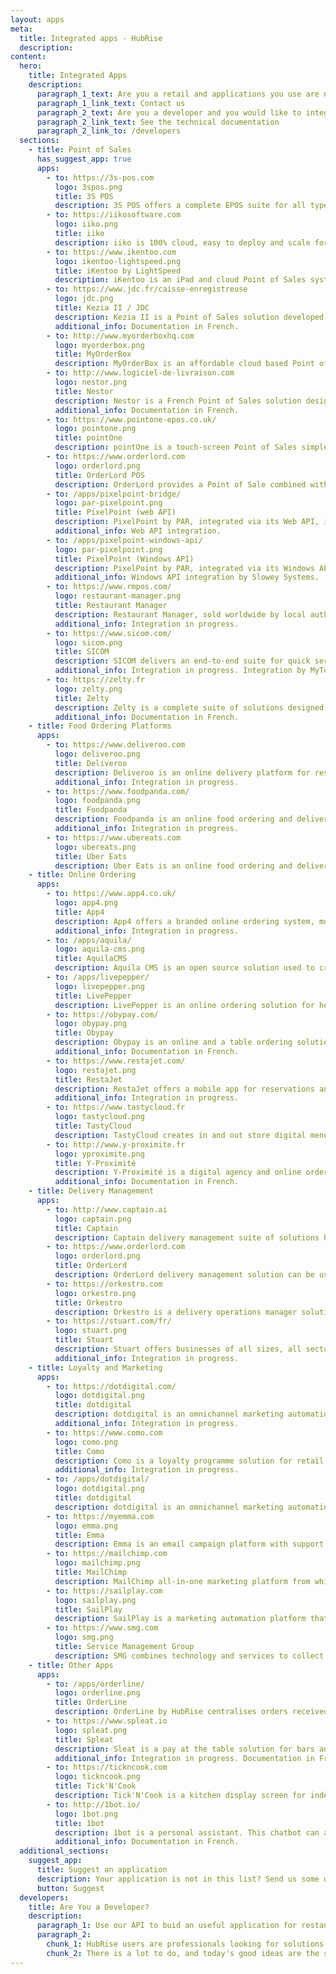 ```yaml
---
layout: apps
meta:
  title: Integrated apps - HubRise
  description:
content:
  hero:
    title: Integrated Apps
    description:
      paragraph_1_text: Are you a retail and applications you use are not available on this page?
      paragraph_1_link_text: Contact us
      paragraph_2_text: Are you a developer and you would like to integrate your solution with HubRise?
      paragraph_2_link_text: See the technical documentation
      paragraph_2_link_to: /developers
  sections:
    - title: Point of Sales
      has_suggest_app: true
      apps:
        - to: https://3s-pos.com
          logo: 3spos.png
          title: 3S POS
          description: 3S POS offers a complete EPOS suite for all types of hospitality businesses. Feature-rich, 3S POS can be customised to fit specific business and operational requirements.
        - to: https://iikosoftware.com
          logo: iiko.png
          title: iiko
          description: iiko is 100% cloud, easy to deploy and scale for single and multi-store businesses. Over 30,000 businesses use iiko to automate every aspect of their operations.
        - to: https://www.ikentoo.com
          logo: ikentoo-lightspeed.png
          title: iKentoo by LightSpeed
          description: iKentoo is an iPad and cloud Point of Sales system for restaurants and hoteliers. Acquired by Lightspeed, iKentoo will keep expanding to new international markets.
        - to: https://www.jdc.fr/caisse-enregistreuse
          logo: jdc.png
          title: Kezia II / JDC
          description: Kezia II is a Point of Sales solution developed by JDC, a French market leader. Kezia II adapts to all types of businesses.
          additional_info: Documentation in French.
        - to: http://www.myorderboxhq.com
          logo: myorderbox.png
          title: MyOrderBox
          description: MyOrderBox is an affordable cloud based Point of Sales for takeaway and restaurants. MyOrderBox is easy to install and get hands on.
        - to: http://www.logiciel-de-livraison.com
          logo: nestor.png
          title: Nestor
          description: Nestor is a French Point of Sales solution designed for home delivery and takeaway restaurants.
          additional_info: Documentation in French.
        - to: https://www.pointone-epos.co.uk/
          logo: pointone.png
          title: pointOne
          description: pointOne is a touch-screen Point of Sales simple to use. pointOne includes online ordering, kitchen screens, smart phone applications, reporting as well as stock control.
        - to: https://www.orderlord.com
          logo: orderlord.png
          title: OrderLord POS
          description: OrderLord provides a Point of Sale combined with a Delivery Management solution, kitchen screens and advanced reporting.
        - to: /apps/pixelpoint-bridge/
          logo: par-pixelpoint.png
          title: PixelPoint (web API)
          description: PixelPoint by PAR, integrated via its Web API, is a Point of Sales solution for restaurants and entertainment industry sectors. PixelPoint is used for cost management, loss prevention and loyalty programs.
          additional_info: Web API integration.
        - to: /apps/pixelpoint-windows-api/
          logo: par-pixelpoint.png
          title: PixelPoint (Windows API)
          description: PixelPoint by PAR, integrated via its Windows API, is a Point of Sale solution for restaurants and entertainment industry sectors. PixelPoint is used for cost management, loss prevention and loyalty programs.
          additional_info: Windows API integration by Slowey Systems.
        - to: https://www.rmpos.com/
          logo: restaurant-manager.png
          title: Restaurant Manager
          description: Restaurant Manager, sold worldwide by local authorised resellers, is tailored for use in any food service establishment and bars.
          additional_info: Integration in progress.
        - to: https://www.sicom.com/
          logo: sicom.png
          title: SICOM
          description: SICOM delivers an end-to-end suite for quick service and fast casual brands. Franchisees and restaurant managers use it to manage, control and standardise processes while capturing data insights.
          additional_info: Integration in progress. Integration by MyTec.
        - to: https://zelty.fr
          logo: zelty.png
          title: Zelty
          description: Zelty is a complete suite of solutions designed for multisite. Zelty is suitable for any type of restaurant from fast food to traditional catering.
          additional_info: Documentation in French.
    - title: Food Ordering Platforms
      apps:
        - to: https://www.deliveroo.com
          logo: deliveroo.png
          title: Deliveroo
          description: Deliveroo is an online delivery platform for restaurants and convenience stores. Customers can order food online or via a mobile app.
          additional_info: Integration in progress.
        - to: https://www.foodpanda.com/
          logo: foodpanda.png
          title: Foodpanda
          description: Foodpanda is an online food ordering and delivery platform for local restaurants. Customers can order food online or via a mobile app.
          additional_info: Integration in progress.
        - to: https://www.ubereats.com
          logo: ubereats.png
          title: Uber Eats
          description: Uber Eats is an online food ordering and delivery platform for local restaurants. Customers can order food online or via a mobile app.
    - title: Online Ordering
      apps:
        - to: https://www.app4.co.uk/
          logo: app4.png
          title: App4
          description: App4 offers a branded online ordering system, mobile app and associated applications for takeaways, restaurants, pubs, cafes and food outlets.
          additional_info: Integration in progress.
        - to: /apps/aquila/
          logo: aquila-cms.png
          title: AquilaCMS
          description: Aquila CMS is an open source solution used to create and edit e-commerce websites. Aquila CMS can be downloaded, or used as a hosted solution with development services provided by the editor.
        - to: /apps/livepepper/
          logo: livepepper.png
          title: LivePepper
          description: LivePepper is an online ordering solution for home delivery and takeaway restaurants. LivePepper is used by independent restaurants and large franchises based in France, in the UK and internationally.
        - to: https://obypay.com/
          logo: obypay.png
          title: Obypay
          description: Obypay is an online and a table ordering solution for restaurants with a digital conciergerie app for hotels.
          additional_info: Documentation in French.
        - to: https://www.restajet.com/
          logo: restajet.png
          title: RestaJet
          description: RestaJet offers a mobile app for reservations and an online ordering website for restaurants. Content management, reporting and marketing tools are available on the RestaJet console.
          additional_info: Integration in progress.
        - to: https://www.tastycloud.fr
          logo: tastycloud.png
          title: TastyCloud
          description: TastyCloud creates in and out store digital menus for restaurants and hotels. Their offer includes digital menus, outdoor menu display cases, dynamic screens, click and collect online ordering, and smartphone ordering via QR code scanning.
        - to: http://www.y-proximite.fr
          logo: yproximite.png
          title: Y-Proximité
          description: Y-Proximité is a digital agency and online ordering software editor used by SMEs and smaller retail stores.
          additional_info: Documentation in French.
    - title: Delivery Management
      apps:
        - to: http://www.captain.ai
          logo: captain.png
          title: Captain
          description: Captain delivery management suite of solutions has been designed to support restaurant delivery through order management and live customer order tracking.
        - to: https://www.orderlord.com
          logo: orderlord.png
          title: OrderLord
          description: OrderLord delivery management solution can be used by restaurants, retails or delivery services agencies. Orderlord includes a dashboard for managers, an app for couriers and a tracking system for customers.
        - to: https://orkestro.com
          logo: orkestro.png
          title: Orkestro
          description: Orkestro is a delivery operations manager solution used to organise inhouse deliveries or outsource to delivery companies on-demand and on the same day.
        - to: https://stuart.com/fr/
          logo: stuart.png
          title: Stuart
          description: Stuart offers businesses of all sizes, all sectors, on demand fast delivery services with a customised way of transporting goods.
          additional_info: Integration in progress.
    - title: Loyalty and Marketing
      apps:
        - to: https://dotdigital.com/
          logo: dotdigital.png
          title: dotdigital
          description: dotdigital is an omnichannel marketing automation system used to engage customers. Marketing campaigns messages are sent across email, SMS, push notifications, live chat, and social ads.
          additional_info: Integration in progress.
        - to: https://www.como.com
          logo: como.png
          title: Como
          description: Como is a loyalty programme solution for retail and hospitality companies. Como gathers data about purchases and preferences to approach customers with personalised offers.
          additional_info: Integration in progress.
        - to: /apps/dotdigital/
          logo: dotdigital.png
          title: dotdigital
          description: dotdigital is an omnichannel marketing automation system used to engage customers. Marketing campaigns messages are sent across email, SMS, push notifications, live chat, and social ads.
        - to: https://myemma.com
          logo: emma.png
          title: Emma
          description: Emma is an email campaign platform with support available in email marketing strategy, as well as content and design to help maximise results.
        - to: https://mailchimp.com
          logo: mailchimp.png
          title: MailChimp
          description: MailChimp all‑in‑one marketing platform from which customised emails and newsletters can be sent.
        - to: https://sailplay.com
          logo: sailplay.png
          title: SailPlay
          description: SailPlay is a marketing automation platform that helps retailers to build loyalty programs and set mass and triggered email campaigns.
        - to: https://www.smg.com
          logo: smg.png
          title: Service Management Group
          description: SMG combines technology and services to collect, analyse, and share feedback on data for brands to make decisions with insights across their enterprise.
    - title: Other Apps
      apps:
        - to: /apps/orderline/
          logo: orderline.png
          title: OrderLine
          description: OrderLine by HubRise centralises orders received from an e-commerce website and food ordering platforms. Orders can be managed and printed.
        - to: https://www.spleat.io
          logo: spleat.png
          title: Spleat
          description: Sleat is a pay at the table solution for bars and restaurants. Users can pay and share the bill from their smartphones.
          additional_info: Integration in progress. Documentation in French.
        - to: https://tickncook.com
          logo: tickncook.png
          title: Tick'N'Cook
          description: Tick'N'Cook is a kitchen display screen for independent restaurants and chains. Tick'N'Cook can be customised with estimated preparation time and specialised screens for bar, pastry or kitchen.
        - to: http://1bot.io/
          logo: 1bot.png
          title: 1bot
          description: 1bot is a personal assistant. This chatbot can answer customers' questions and send a summary of the conversation by SMS to the store.
          additional_info: Documentation in French.
  additional_sections:
    suggest_app:
      title: Suggest an application
      description: Your application is not in this list? Send us some details about your application. HubRise will contact them to suggest an integration.
      button: Suggest
  developers:
    title: Are You a Developer?
    description:
      paragraph_1: Use our API to buid an useful application for restaurants or retail stores. Suggest it to HubRise users by posting it on our site and app store.
      paragraph_2:
        chunk_1: HubRise users are professionals looking for solutions to modernize their business.
        chunk_2: There is a lot to do, and today's good ideas are the standards of tomorrow.
---
```

